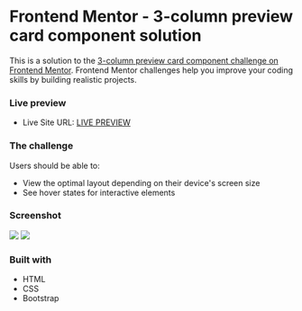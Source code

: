 # Frontend Mentor - 3-column preview card component solution

This is a solution to the [3-column preview card component challenge on Frontend Mentor](https://www.frontendmentor.io/challenges/3column-preview-card-component-pH92eAR2-). Frontend Mentor challenges help you improve your coding skills by building realistic projects.

### Live preview

- Live Site URL: [LIVE PREVIEW](https://kamilpinas.github.io/3-column-preview-card/)

### The challenge

Users should be able to:

- View the optimal layout depending on their device's screen size
- See hover states for interactive elements

### Screenshot

![](https://i.imgur.com/MtMRbeH.png)
![](https://i.imgur.com/HgR7KYf.png)



### Built with

- HTML
- CSS
- Bootstrap
